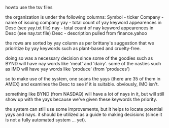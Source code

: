 howto use the tsv files

the organization is under the following columns:
Symbol - ticker
Company - name of issuing company
yay - total count of yay keyword appearences in Desc (see yay.txt file)
nay - total count of nay keyword appearences in Desc (see nay.txt file)
Desc - description pulled from finance.yahoo

the rows are sorted by yay column as per brittany's suggestion that we prioritize by yay keywords such as plant-based and cruelty-free.

doing so was a necessary decision since 
	some of the goodies such as BYND will have nay words like 'meat' and 'dairy'.
	some of the nasties such as IMO will have yay words like 'produce' (from 'produces')

so to make use of the system, one scans the yays (there are 35 of them in AMEX) and examines the Desc to see if it is suitable. obviously, IMO isn't.

something like BYND (from NASDAQ) will have a lot of nays in it, but will still show up with the yays because we've given these keywords the priority.

the system can still use some improvements, but it helps to locate potential yays and nays.
it should be utilized as a guide to making decisions (since it is not a fully automated system ... yet).
